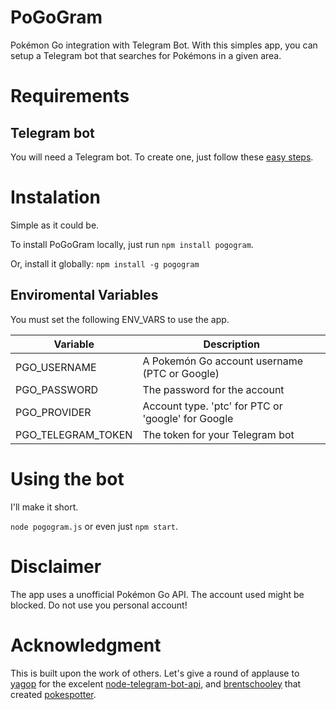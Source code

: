# PoGoGram
Pokémon Go integration with Telegram Bot. With this simples app, you can setup a Telegram bot that searches for Pokémons in a given area.

# Requirements
## Telegram bot
You will need a Telegram bot. To create one, just follow these [easy steps](https://core.telegram.org/bots).

# Instalation
Simple as it could be.

To install PoGoGram locally, just run `npm install pogogram`.

Or, install it globally: `npm install -g pogogram`

## Enviromental Variables
You must set the following ENV_VARS to use the app.

| Variable | Description |
| -------- | ------- |
| PGO_USERNAME | A Pokemón Go account username (PTC or Google) |
| PGO_PASSWORD | The password for the account |
| PGO_PROVIDER | Account type. 'ptc' for PTC or 'google' for Google |
| PGO_TELEGRAM_TOKEN | The token for your Telegram bot |

# Using the bot
I'll make it short.

`node pogogram.js` or even just `npm start`.

# Disclaimer
The app uses a unofficial Pokémon Go API. The account used might be blocked. Do not use you personal account!

# Acknowledgment
This is built upon the work of others. Let's give a round of applause to [yagop](https://github.com/yagop) for the excelent [node-telegram-bot-api](https://github.com/yagop/node-telegram-bot-api), and [brentschooley](https://github.com/brentschooley) that created [pokespotter](https://github.com/brentschooley/pokespotter).
